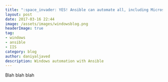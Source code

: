 ```yaml
---
title: ":space_invader: YES! Ansible can automate all, including Microsoft Windows Server"
layout: post
date: 2017-03-16 22:44
image: /assets/images/windowsblog.png
headerImage: true
tag:
- windows
- ansible
- IIS
category: blog
author: daniyaljaved
description: Windows automation with Ansible
---
```


Blah blah blah
